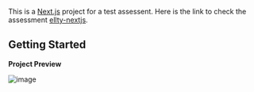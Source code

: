 This is a [Next.js](https://nextjs.org/) project for a test assessent. Here is the link to check the assessment [ellty-nextjs](https://ellty-nextjs.vercel.app/).

## Getting Started

**Project Preview**

![image](https://github.com/user-attachments/assets/a0cd8528-06d7-43ce-9651-c9ec8fdd19be)
